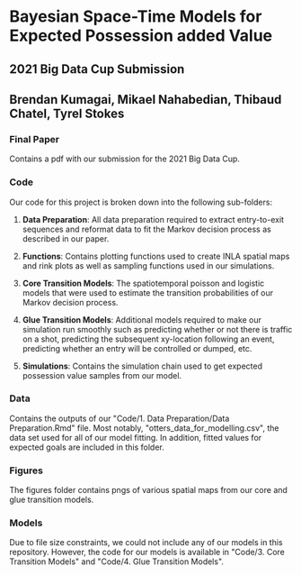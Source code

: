 # Bayesian Space-Time Models for Expected Possession added Value

## 2021 Big Data Cup Submission
## Brendan Kumagai, Mikael Nahabedian, Thibaud Chatel, Tyrel Stokes

### Final Paper

Contains a pdf with our submission for the 2021 Big Data Cup.


### Code

Our code for this project is broken down into the following sub-folders:

1. **Data Preparation**: All data preparation required to extract entry-to-exit sequences and reformat data to fit the Markov decision process as described in our paper.

2. **Functions**: Contains plotting functions used to create INLA spatial maps and rink plots as well as sampling functions used in our simulations.

3. **Core Transition Models**: The spatiotemporal poisson and logistic models that were used to estimate the transition probabilities of our Markov decision process.

4. **Glue Transition Models**: Additional models required to make our simulation run smoothly such as predicting whether or not there is traffic on a shot, predicting the subsequent xy-location following an event, predicting whether an entry will be controlled or dumped, etc.

5. **Simulations**: Contains the simulation chain used to get expected possession value samples from our model.



### Data

Contains the outputs of our "Code/1. Data Preparation/Data Preparation.Rmd" file. Most notably, "otters_data_for_modelling.csv", the data set used for all of our model fitting. In addition, fitted values for expected goals are included in this folder.



### Figures

The figures folder contains pngs of various spatial maps from our core and glue transition models.


### Models

Due to file size constraints, we could not include any of our models in this repository. However, the code for our models is available in "Code/3. Core Transition Models" and "Code/4. Glue Transition Models".